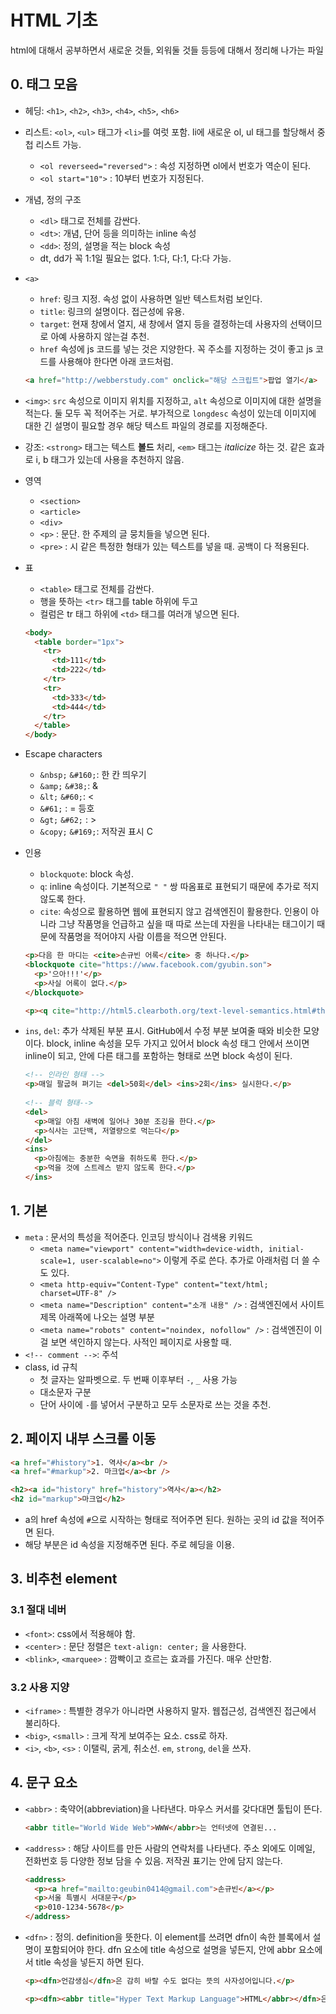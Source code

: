 # HTML 기초

html에 대해서 공부하면서 새로운 것들, 외워둘 것들 등등에 대해서 정리해 나가는 파일

## 0. 태그 모음

- 헤딩: `<h1>`, `<h2>`, `<h3>`, `<h4>`, `<h5>`, `<h6>`
- 리스트: `<ol>`, `<ul>` 태그가 `<li>`를 여럿 포함. li에 새로운 ol, ul 태그를 할당해서 중첩 리스트 가능.
    + `<ol reverseed="reversed">` : 속성 지정하면 ol에서 번호가 역순이 된다.
    + `<ol start="10">` : 10부터 번호가 지정된다.
- 개념, 정의 구조
    + `<dl>` 태그로 전체를 감싼다.
    + `<dt>`: 개념, 단어 등을 의미하는 inline 속성
    + `<dd>`: 정의, 설명을 적는 block 속성
    + dt, dd가 꼭 1:1일 필요는 없다. 1:다, 다:1, 다:다 가능.
- `<a>`
    + `href`: 링크 지정. 속성 없이 사용하면 일반 텍스트처럼 보인다.
    + `title`: 링크의 설명이다. 접근성에 유용.
    + `target`: 현재 창에서 열지, 새 창에서 열지 등을 결정하는데 사용자의 선택이므로 아예 사용하지 않는걸 추천.
    + `href` 속성에 js 코드를 넣는 것은 지양한다. 꼭 주소를 지정하는 것이 좋고 js 코드를 사용해야 한다면 아래 코드처럼.

    ```html
    <a href="http://webberstudy.com" onclick="해당 스크립트">팝업 열기</a>
    ```

- `<img>`: `src` 속성으로 이미지 위치를 지정하고, `alt` 속성으로 이미지에 대한 설명을 적는다. 둘 모두 꼭 적어주는 거로. 부가적으로 `longdesc` 속성이 있는데 이미지에 대한 긴 설명이 필요할 경우 해당 텍스트 파일의 경로를 지정해준다.
- 강조: `<strong>` 태그는 텍스트 **볼드** 처리, `<em>` 태그는 _italicize_ 하는 것. 같은 효과로 i, b 태그가 있는데 사용을 추천하지 않음.
- 영역
    + `<section>`
    + `<article>`
    + `<div>`
    + `<p>` : 문단. 한 주제의 글 뭉치들을 넣으면 된다.
    + `<pre>` : 시 같은 특정한 형태가 있는 텍스트를 넣을 때. 공백이 다 적용된다.
- 표
    + `<table>` 태그로 전체를 감싼다.
    + 행을 뜻하는 `<tr>` 태그를 table 하위에 두고
    + 컬럼은 tr 태그 하위에 `<td>` 태그를 여러개 넣으면 된다.

    ```html
    <body>
      <table border="1px">
        <tr>
          <td>111</td>
          <td>222</td>
        </tr>
        <tr>
          <td>333</td>
          <td>444</td>
        </tr>
      </table>
    </body>
    ```

- Escape characters
    + `&nbsp;` `&#160;`: 한 칸 띄우기
    + `&amp;` `&#38;`: &
    + `&lt;` `&#60;`: <
    + `&#61;` : = 등호
    + `&gt;` `&#62;` : >
    + `&copy;` `&#169;`: 저작권 표시 C
- 인용
    + `blockquote`: block 속성.
    + `q`: inline 속성이다. 기본적으로 `" "` 쌍 따옴표로 표현되기 때문에 추가로 적지 않도록 한다.
    + `cite`: 속성으로 활용하면 웹에 표현되지 않고 검색엔진이 활용한다. 인용이 아니라 그냥 작품명을 언급하고 싶을 때 따로 쓰는데 자원을 나타내는 태그이기 때문에 작품명을 적어야지 사람 이름을 적으면 안된다. 

    ```html
    <p>다음 한 마디는 <cite>손규빈 어록</cite> 중 하나다.</p>
    <blockquote cite="https://www.facebook.com/gyubin.son">
      <p>'으아!!!'</p>
      <p>사실 어록이 없다.</p>
    </blockquote>

    <p><q cite="http://html5.clearboth.org/text-level-semantics.html#the-q-element">인용이 아닌 내용에 따옴표를 나타내기 위해 q 요소를 사용해서는 안됩니다.</q></p>
    ```

- `ins`, `del`: 추가 삭제된 부분 표시. GitHub에서 수정 부분 보여줄 때와 비슷한 모양이다. block, inline 속성을 모두 가지고 있어서 block 속성 태그 안에서 쓰이면 inline이 되고, 안에 다른 태그를 포함하는 형태로 쓰면 block 속성이 된다.

    ```html
    <!-- 인라인 형태 -->
    <p>매일 팔굽혀 펴기는 <del>50회</del> <ins>2회</ins> 실시한다.</p>
     
    <!-- 블럭 형태--> 
    <del>
      <p>매일 아침 새벽에 일어나 30분 조깅을 한다.</p>
      <p>식사는 고단백, 저열량으로 먹는다</p>
    </del>
    <ins>
      <p>아침에는 충분한 숙면을 취하도록 한다.</p>
      <p>먹을 것에 스트레스 받지 않도록 한다.</p>
    </ins>
    ```

## 1. 기본

- `meta` : 문서의 특성을 적어준다. 인코딩 방식이나 검색용 키워드
    + `<meta name="viewport" content="width=device-width, initial-scale=1, user-scalable=no">` 이렇게 주로 쓴다. 추가로 아래처럼 더 쓸 수도 있다.
    + `<meta http-equiv="Content-Type" content="text/html; charset=UTF-8" />`
    + `<meta name="Description" content="소개 내용" />` : 검색엔진에서 사이트 제목 아래쪽에 나오는 설명 부분
    + `<meta name="robots" content="noindex, nofollow" />` : 검색엔진이 이걸 보면 색인하지 않는다. 사적인 페이지로 사용할 때.
- `<!-- comment -->`: 주석
- class, id 규칙
    + 첫 글자는 알파벳으로. 두 번째 이후부터 `-`, `_` 사용 가능
    + 대소문자 구분
    + 단어 사이에 `-`를 넣어서 구분하고 모두 소문자로 쓰는 것을 추천.

## 2. 페이지 내부 스크롤 이동

```html
<a href="#history">1. 역사</a><br />
<a href="#markup">2. 마크업</a><br />

<h2><a id="history" href="history">역사</a></h2>
<h2 id="markup">마크업</h2>
```

- a의 href 속성에 `#`으로 시작하는 형태로 적어주면 된다. 원하는 곳의 id 값을 적어주면 된다.
- 해당 부분은 id 속성을 지정해주면 된다. 주로 헤딩을 이용.

## 3. 비추천 element

### 3.1 절대 네버

- `<font>`: css에서 적용해야 함.
- `<center>` : 문단 정렬은 `text-align: center;` 을 사용한다.
- `<blink>`, `<marquee>` : 깜빡이고 흐르는 효과를 가진다. 매우 산만함.

### 3.2 사용 지양

- `<iframe>` : 특별한 경우가 아니라면 사용하지 말자. 웹접근성, 검색엔진 접근에서 불리하다.
- `<big>`, `<small>` : 크게 작게 보여주는 요소. css로 하자.
- `<i>`, `<b>`, `<s>` : 이탤릭, 굵게, 취소선. `em`, `strong`, `del`을 쓰자.

## 4. 문구 요소

- `<abbr>` : 축약어(abbreviation)을 나타낸다. 마우스 커서를 갖다대면 툴팁이 뜬다.

    ```html
    <abbr title="World Wide Web">WWW</abbr>는 언터넷에 연결된...
    ```

- `<address>` : 해당 사이트를 만든 사람의 연락처를 나타낸다. 주소 외에도 이메일, 전화번호 등 다양한 정보 담을 수 있음. 저작권 표기는 안에 담지 않는다.

    ```html
    <address>
      <p><a href="mailto:geubin0414@gmail.com">손규빈</a></p>
      <p>서울 특별시 서대문구</p>
      <p>010-1234-5678</p>
    </address>
    ```

- `<dfn>` : 정의. definition을 뜻한다. 이 element를 쓰려면 dfn이 속한 블록에서 설명이 포함되어야 한다. dfn 요소에 title 속성으로 설명을 넣든지, 안에 abbr 요소에서 title 속성을 넣든지 하면 된다.

    ```html
    <p><dfn>언감생심</dfn>은 감히 바랄 수도 없다는 뜻의 사자성어입니다.</p>

    <p><dfn><abbr title="Hyper Text Markup Language">HTML</abbr></dfn>은 웹 페이지 작성을 위한 마크 업 언어입니다.</p>
    ```
